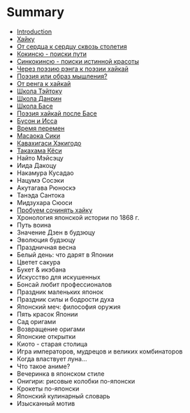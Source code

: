 # Summary

* [Introduction](README.md)
* [Хайку](haiku_sokolov.md)
* [От сердца к сердцу сквозь столетия](japanpoetry01.md)
* [Кокинсю - поиски пути](japanpoetry02.md)
* [Синкокинсю - поиски истинной красоты](japanpoetry03.md)
* [Через поэзию рэнга к поэзии хайкай](japanpoetry04.md)
* [Поэзия или образ мышления?](japanpoetry05.md)
* [От ренга к хайкай](japanpoetry06.md)
* [Школа Тэйтоку](japanpoetry07.md)
* [Школа Данрин](japanpoetry08.md)
* [Школа Басе](japanpoetry09.md)
* [Поэзия хайкай после Басе](japanpoetry10.md)
* [Бусон и Исса](japanpoetry11.md)
* [Время перемен](haiku_dolin.md)
* [Масаока Сики](masaoka_siki.md)
* [Кавахигаси Хэкигодо](kavahigasi_hekigodo.md)
* [Такахама Кёси](takahama_kyosi.md)
* Найто Мэйсэцу
* Иида Дакоцу
* Накамура Кусадао
* Нацумэ Сосэки
* Акутагава Рюноскэ
* Танэда Сантока
* Мидзухара Сюоси
* [Пробуем сочинять хайку](haiku_fonyakov.md)
* Хронология японской истории по 1868 г.
* Путь воина
* Значение Дзен в будзюцу
* Эволюция будзюцу
* Праздничная весна
* Белый день: что дарят в Японии
* Цветет сакура
* Букет & икэбана
* Искусство для искушенных
* Бонсай любит профессионалов
* Праздник маленьких японок
* Праздник силы и бодрости духа
* Японский меч: философия оружия
* Пять красок Японии
* Сад оригами
* Возвращение оригами
* Японские открытки
* Киото - старая столица
* Игра императоров, мудрецов и великих комбинаторов
* Когда властвует луна...
* Что такое аниме?
* Вечеринка в японском стиле
* Онигири: рисовые колобки по-японски
* Крокеты по-японски
* Японский кулинарный словарь
* Изысканный мотив

